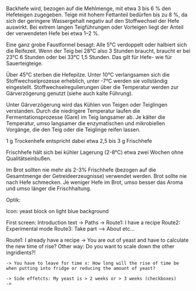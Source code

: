 Backhefe wird, bezogen auf die Mehlmenge, mit etwa 3 bis 6 % den Hefeteigen zugegeben. Teige mit hohem Fettanteil bedürfen bis zu 8 %, da sich der geringere Wassergehalt negativ auf den Stoffwechsel der Hefe auswirkt. Bei extrem langen Teigführungen oder Vorteigen liegt der Anteil der verwendeten Hefe bei etwa 1–2 %.

 Eine ganz grobe Faustformel besagt: Alle 5°C verdoppelt oder halbiert sich die Reifezeit. Wenn der Teig bei 28°C also 3 Stunden braucht, braucht er bei 23°C 6 Stunden oder bei 33°C 1,5 Stunden. Das gilt für Hefe- wie für Sauerteigteige.

 Über 45°C sterben die Hefepilze. Unter 10°C verlangsamen sich die Stoffwechselprozesse erheblich, unter -7°C werden sie vollständig eingestellt. Stoffwechselregulierungen über die Temperatur werden zur Gärverzögerung genutzt (siehe auch kalte Führung).

 Unter Gärverzögerung wird das Kühlen von Teigen oder Teiglingen verstanden. Durch die niedrigere Temperatur laufen die Fermentationsprozesse (Gare) im Teig langsamer ab. Je kälter die Temperatur, umso langsamer die enzymatischen und mikrobiellen Vorgänge, die den Teig oder die Teiglinge reifen lassen.

  1 g Trockenhefe entspricht dabei etwa 2,5 bis 3 g Frischhefe

  Frischhefe hält sich bei kühler Lagerung (2-8°C) etwa zwei Wochen ohne Qualitätseinbußen.

  Im Brot sollten nie mehr als 2-3% Frischhefe (bezogen auf die Gesamtmenge der Getreideerzeugnisse) verwendet werden. Brot sollte nie nach Hefe schmecken. Je weniger Hefe im Brot, umso besser das Aroma und umso länger die Frischhaltung.




  Optik:


  Icon: yeast block on light blue background


  First screen: Introduction text -> Paths ->
                                                  Route1: I have a recipe
                                                  Route2: Experimental mode
                                                  Route3: Take part
                                                  --> About etc...
          

Route1: I already have a recipe
    -> You are out of yeast and have to calculate the new time of rise? Other way: Do you want to scale down the other ingridients?!
    
    -> You have to leave for time x: How long will the rise of time be when putting into fridge or reducing the amount of yeast?
    
    -> Side effetcts: My yeast is > 2 weeks or > 3 weeks (checkboxes)
    -> 